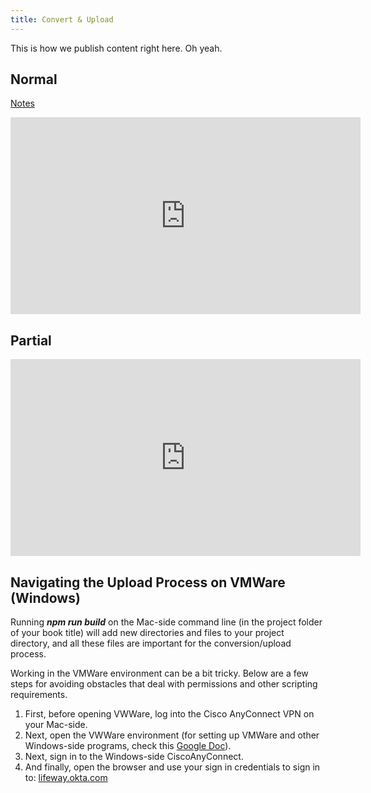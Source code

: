 ```yaml
---
title: Convert & Upload
---
```

This is how we publish content right here. Oh yeah.

## Normal

[Notes](https://docs.google.com/document/d/1SKd2fDSqLkvqHil_4lCacR8y5F0ms-JzYy308O7D2sg/edit#heading=h.oe8txcg3fgbe)

<iframe width="560" height="315" src="https://www.youtube.com/embed/DTfFtJwO3FY" frameborder="0" allowfullscreen></iframe>

## Partial

<iframe width="560" height="315" src="https://www.youtube.com/embed/G3udL6Rrkco" frameborder="0" allowfullscreen></iframe>

## Navigating the Upload Process on VMWare (Windows)

Running **_npm run build_** on the Mac-side command line (in the project folder of your book title) will add new directories and files to your project directory, and all these files are important for the conversion/upload process.

Working in the VMWare environment can be a bit tricky. Below are a few steps for avoiding obstacles that deal with permissions and other scripting requirements.

1. First, before opening VWWare, log into the Cisco AnyConnect VPN on your Mac-side.
2. Next, open the VWWare environment (for setting up VMWare and other Windows-side programs, check this [Google Doc](https://docs.google.com/document/d/1FCB8IKsH9g0CzzPEqyoobgxX2euKk-bVAxDnywGRIuA/edit?usp=sharing)).
3. Next, sign in to the Windows-side CiscoAnyConnect.
4. And finally, open the browser and use your sign in credentials to sign in to: [lifeway.okta.com](https://lifeway.okta.com/)
